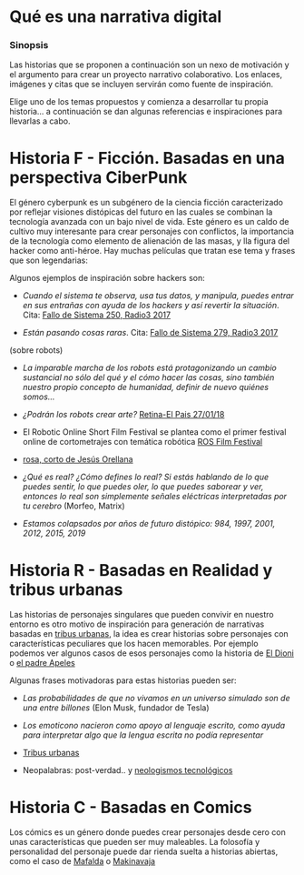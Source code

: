 
# Qué es una narrativa digital


### Sinopsis

Las historias que se proponen a continuación son un nexo de motivación y el argumento para crear un proyecto narrativo colaborativo. Los enlaces, imágenes y citas que se incluyen servirán como fuente de inspiración.

Elige uno de los temas propuestos y comienza a desarrollar tu propia historia... a continuación se dan algunas referencias e inspiraciones para llevarlas a cabo.

# Historia F - Ficción. Basadas en una perspectiva CiberPunk 

El género cyberpunk es un subgénero de la ciencia ficción caracterizado por  reflejar visiones distópicas del futuro en las cuales se combinan la tecnología avanzada con un bajo nivel de vida. Este género es un caldo de cultivo muy interesante para crear personajes con conflictos, la importancia de la tecnología como elemento de alienación de las masas, y lla figura del hacker como anti-héroe. Hay muchas películas que tratan ese tema y frases que son legendarias: 

Algunos ejemplos de inspiración sobre hackers son: 



- *Cuando el sistema te observa, usa tus datos, y manipula, puedes entrar en sus entrañas con ayuda de los hackers y así revertir la situación*. Cita: [Fallo de Sistema 250, Radio3 2017](http://www.rtve.es/alacarta/audios/fallo-de-sistema/fallo-sistema-250-hackeando-sistema-08-01-17/3841523/)

- *Están pasando cosas raras*. Cita: [Fallo de Sistema 279, Radio3 2017](http://blog.rtve.es/fallodesistema/2017/09/279-est%C3%A1n-pasando-cosas-raras-.html)

(sobre robots) 
- *La imparable marcha de los robots está protagonizando un cambio sustancial no sólo del qué y el cómo hacer las cosas, sino también nuestro propio concepto de humanidad, definir de nuevo quiénes somos…*

- *¿Podrán los robots crear arte?* [Retina-El Pais 27/01/18](https://retina.elpais.com/retina/2018/01/24/innovacion/1516814669_998509.html)


- El Robotic Online Short Film Festival se plantea como el primer festival online de cortometrajes con temática robótica [ROS Film Festival](http://rosfilmfestival.com/) 

- [rosa, corto de Jesús Orellana](https://www.shortoftheweek.com/2011/11/10/rosa/)

- *¿Qué es real? ¿Cómo defines lo real? Si estás hablando de lo que puedes sentir, lo que puedes oler, lo que puedes saborear y ver, entonces lo real son simplemente señales eléctricas interpretadas por tu cerebro* (Morfeo, Matrix)


- *Estamos colapsados por años de futuro distópico: 984, 1997, 2001, 2012, 2015, 2019* 


# Historia R - Basadas en Realidad y tribus urbanas


Las historias de personajes singulares que pueden convivir en nuestro entorno es otro motivo de inspiración para generación de narrativas basadas en [tribus urbanas](https://psicologiaymente.com/cultura/tribus-urbanas), la idea es crear historias sobre personajes con características peculiares que los hacen memorables. Por ejemplo podemos ver algunos casos de esos personajes como la historia de [El Dioni](https://ethic.es/2024/03/como-y-por-que-el-dioni-se-convirtio-en-un-heroe-popular/) o [el padre Apeles](https://ca.wikipedia.org/wiki/Josep_Apel%C2%B7les_Santolaria_de_Puey_i_Cruells)

Algunas frases motivadoras para estas historias pueden ser: 

- *Las probabilidades de que no vivamos en un universo simulado son de una entre billones* (Elon Musk, fundador de Tesla) 

- *Los emoticono nacieron como apoyo al lenguaje escrito, como ayuda para interpretar algo que la lengua escrita no podía representar*

- [Tribus urbanas](https://www.revistagq.com/noticias/cultura/galerias/25-tribus-urbanas-que-necesitas-conocer/10188)

- Neopalabras: post-verdad.. y [neologismos tecnológicos](https://jackmoreno.com/2014/10/23/100-ejemplos-de-neologismos/) 


# Historia C - Basadas en Comics 

Los cómics es un género donde puedes crear personajes desde cero con unas características que pueden ser muy maleables. La folosofía y personalidad del personaje puede dar rienda suelta a historias abiertas, como el caso de [Mafalda](https://www.xataka.com/magnet/29-vinetas-de-mafalda-que-definen-perfectamente-el-panorama-sociopolitico-de-2016) o [Makinavaja](https://www.rtve.es/noticias/20151203/vuelve-makinavaja-chorizo-filosofo/1266024.shtml) 





